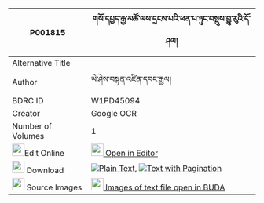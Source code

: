 |P001815|གསོ་དཔྱད་རྒྱ་མཚོ་ལས་དྲངས་པའི་ཕན་པ་ཉུང་བསྡུས་བྱུ་རུའི་དོ་ཤལ། 
| --- | --- 
|Alternative Title |
|Author| ཡེ་ཤེས་བསྟན་འཛིན་དབང་རྒྱལ།
|BDRC ID | W1PD45094
|Creator | Google OCR
|Number of Volumes| 1
|<img width="25" src="https://img.icons8.com/color/25/000000/edit-property.png">Edit Online| [<img width="25" src="https://avatars.githubusercontent.com/u/45091458?s=200&v=4"> Open in Editor](http://editor.openpecha.org/P001815)
|<img width="25" src="https://img.icons8.com/fluent/48/000000/download-2.png"/>  Download | [![](https://img.icons8.com/color/20/000000/txt.png)Plain Text](https://github.com/Openpecha/P001815/releases/download/v1/soche_gyatso_la_sa_drangpa_i_p_plain_P001815.zip), [![](https://img.icons8.com/color/20/000000/txt.png)Text with Pagination](https://github.com/Openpecha/P001815/releases/download/v1/soche_gyatso_la_sa_drangpa_i_p_pages_P001815.zip)
|<img width="25" src="https://img.icons8.com/plasticine/100/000000/pictures-folder.png"/>  Source Images | [<img width="25" src="https://library.bdrc.io/icons/BUDA-small.svg"> Images of text file open in BUDA](https://library.bdrc.io/show/bdr:W1PD45094)